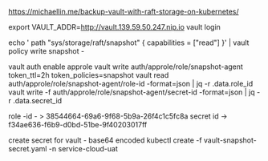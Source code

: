 
https://michaellin.me/backup-vault-with-raft-storage-on-kubernetes/


export VAULT_ADDR=http://vault.139.59.50.247.nip.io 
vault login


echo '
path "sys/storage/raft/snapshot" {
   capabilities = ["read"]
}' | vault policy write snapshot -


vault auth enable approle
vault write auth/approle/role/snapshot-agent token_ttl=2h token_policies=snapshot
vault read auth/approle/role/snapshot-agent/role-id -format=json | jq -r .data.role_id
vault write -f auth/approle/role/snapshot-agent/secret-id -format=json | jq -r .data.secret_id

role -id - > 38544664-69a6-9f68-5b9a-26f4c1c5fc8a
secret id -> f34ae636-f6b9-d0bd-51be-9f40203017ff

create secret for vault - base64 encoded
kubectl create -f vault-snapshot-secret.yaml -n service-cloud-uat





